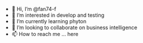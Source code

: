 - 👋 Hi, I’m @fan74-f
- 👀 I’m interested in develop and testing
- 🌱 I’m currently learning phyton
- 💞️ I’m looking to collaborate on business intelligence
- 📫 How to reach me ... here

<!---
fan74-f/fan74-f is a ✨ special ✨ repository because its `README.md` (this file) appears on your GitHub profile.
You can click the Preview link to take a look at your changes.
--->
